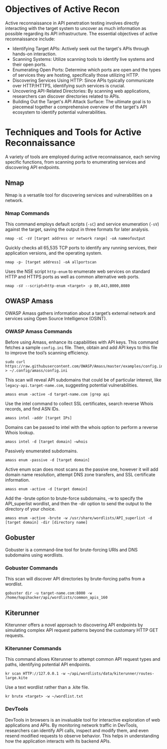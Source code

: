 # Objectives of Active Recon
Active reconnaissance in API penetration testing involves directly interacting with the target system to uncover as much information as possible regarding its API infrastructure. The essential objectives of active reconnaissance include:
- Identifying Target APIs: Actively seek out the target's APIs through hands-on interaction.
- Scanning Systems: Utilize scanning tools to identify live systems and their open ports.
- Enumerating Open Ports: Determine which ports are open and the types of services they are hosting, specifically those utilizing HTTP.
- Discovering Services Using HTTP: Since APIs typically communicate over HTTP/HTTPS, identifying such services is crucial.
- Uncovering API-Related Directories: By scanning web applications, researchers can discover directories related to APIs.
- Building Out the Target's API Attack Surface: The ultimate goal is to piecemeal together a comprehensive overview of the target's API ecosystem to identify potential vulnerabilities.

# Techniques and Tools for Active Reconnaissance
A variety of tools are employed during active reconnaissance, each serving specific functions, from scanning ports to enumerating services and discovering API endpoints.

## Nmap
Nmap is a versatile tool for discovering services and vulnerabilities on a network.

### Nmap Commands
This command employs default scripts (`-sC`) and service enumeration (`-sV`) against the target, saving the output in three formats for later analysis.
```
nmap -sC -sV [target address or network range] -oA nameofoutput
```
Quickly checks all 65,535 TCP ports to identify any running services, their application versions, and the operating system.
```
nmap -p- [target address] -oA allportscan
```
Uses the NSE script `http-enum` to enumerate web services on standard HTTP and HTTPS ports as well as common alternative web ports.
```
nmap -sV --script=http-enum <target> -p 80,443,8000,8080
```

## OWASP Amass
OWASP Amass gathers information about a target’s external network and services using Open Source Intelligence (OSINT).

### OWASP Amass Commands
Before using Amass, enhance its capabilities with API keys. This command fetches a sample `config.ini` file. Then, obtain and add API keys to this file to improve the tool’s scanning efficiency.
```
sudo curl https://raw.githubusercontent.com/OWASP/Amass/master/examples/config.ini > ~/.config/amass/config.ini
```
This scan will reveal API subdomains that could be of particular interest, like `legacy-api.target-name.com`, suggesting potential vulnerabilities.
```
amass enum -active -d target-name.com |grep api
```
Use the intel command to collect SSL certificates, search reverse Whois records, and find ASN IDs.
```
amass intel -addr [target IPs]
```
Domains can be passed to intel with the whois option to perform a reverse Whois lookup.
```
amass intel -d [target domain] –whois
```
Passively enumerated subdomains.
```
amass enum -passive -d [target domain]
```
Active enum scan does most scans as the passive one, however it will add domain name resolution, attempt DNS zone transfers, and SSL certificate information.
```
amass enum -active -d [target domain]
```
Add the -brute option to brute-force subdomains, -w to specify the API_superlist wordlist, and then the -dir option to send the output to the directory of your choice.
```
amass enum -active -brute -w /usr/share/wordlists/API_superlist -d [target domain] -dir [directory name]  
```

## Gobuster
Gobuster is a command-line tool for brute-forcing URIs and DNS subdomains using wordlists.

### Gobuster Commands
This scan will discover API directories by brute-forcing paths from a wordlist.
```
gobuster dir -u target-name.com:8000 -w /home/hapihacker/api/wordlists/common_apis_160
```

## Kiterunner
Kiterunner offers a novel approach to discovering API endpoints by simulating complex API request patterns beyond the customary HTTP GET requests.

### Kiterunner Commands
This command allows Kiterunner to attempt common API request types and paths, identifying potential API endpoints.
```
kr scan HTTP://127.0.0.1 -w ~/api/wordlists/data/kiterunner/routes-large.kite
```
Use a text wordlist rather than a .kite file.
```
kr brute <target> -w ~/wordlist.txt
```

### DevTools
DevTools in browsers is an invaluable tool for interactive exploration of web applications and APIs. By monitoring network traffic in DevTools, researchers can identify API calls, inspect and modify them, and even resend modified requests to observe behavior. This helps in understanding how the application interacts with its backend APIs.